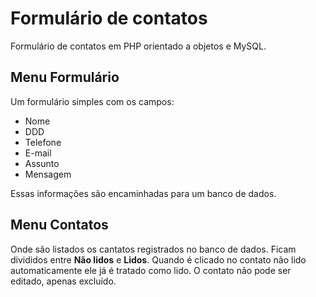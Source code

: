 # Formulário de contatos
 Formulário de contatos em PHP orientado a objetos e MySQL. 

## Menu Formulário
Um formulário simples com os campos:
- Nome
- DDD
- Telefone
- E-mail
- Assunto
- Mensagem

Essas informações são encaminhadas para um banco de dados.

## Menu Contatos
Onde são listados os cantatos registrados no banco de dados. Ficam divididos entre **Não lidos** e **Lidos**.
Quando é clicado no contato não lido automaticamente ele já é tratado como lido.
O contato não pode ser editado, apenas excluído.
